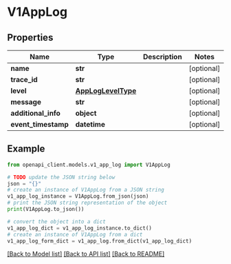 # V1AppLog


## Properties

Name | Type | Description | Notes
------------ | ------------- | ------------- | -------------
**name** | **str** |  | [optional] 
**trace_id** | **str** |  | [optional] 
**level** | [**AppLogLevelType**](AppLogLevelType.md) |  | [optional] 
**message** | **str** |  | [optional] 
**additional_info** | **object** |  | [optional] 
**event_timestamp** | **datetime** |  | [optional] 

## Example

```python
from openapi_client.models.v1_app_log import V1AppLog

# TODO update the JSON string below
json = "{}"
# create an instance of V1AppLog from a JSON string
v1_app_log_instance = V1AppLog.from_json(json)
# print the JSON string representation of the object
print(V1AppLog.to_json())

# convert the object into a dict
v1_app_log_dict = v1_app_log_instance.to_dict()
# create an instance of V1AppLog from a dict
v1_app_log_form_dict = v1_app_log.from_dict(v1_app_log_dict)
```
[[Back to Model list]](../README.md#documentation-for-models) [[Back to API list]](../README.md#documentation-for-api-endpoints) [[Back to README]](../README.md)


